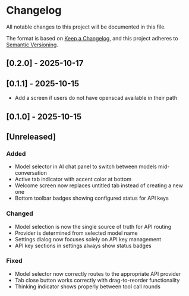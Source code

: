 # Changelog

All notable changes to this project will be documented in this file.

The format is based on [Keep a Changelog](https://keepachangelog.com/en/1.0.0/),
and this project adheres to [Semantic Versioning](https://semver.org/spec/v2.0.0.html).

## [0.2.0] - 2025-10-17



## [0.1.1] - 2025-10-15

- Add a screen if users do not have openscad available in their path

## [0.1.0] - 2025-10-15



## [Unreleased]

### Added
- Model selector in AI chat panel to switch between models mid-conversation
- Active tab indicator with accent color at bottom
- Welcome screen now replaces untitled tab instead of creating a new one
- Bottom toolbar badges showing configured status for API keys

### Changed
- Model selection is now the single source of truth for API routing
- Provider is determined from selected model name
- Settings dialog now focuses solely on API key management
- API key sections in settings always show status badges

### Fixed
- Model selector now correctly routes to the appropriate API provider
- Tab close button works correctly with drag-to-reorder functionality
- Thinking indicator shows properly between tool call rounds

